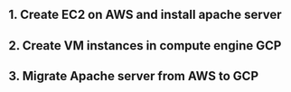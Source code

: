 
## 1. Create EC2 on AWS and install apache server

## 2. Create VM instances in compute engine GCP

## 3. Migrate Apache server from AWS to GCP
